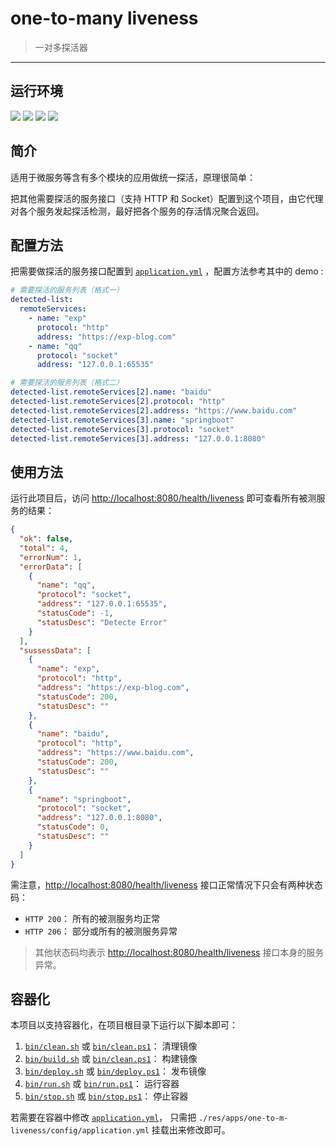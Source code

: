 # one-to-many liveness

> 一对多探活器
------

## 运行环境

[![](https://img.shields.io/badge/JDK-1.8%2B-brightgreen.svg)](https://www.oracle.com/java/technologies/javase/javase8-archive-downloads.html) [![](https://img.shields.io/badge/SpringBoot-2.7.0-brightgreen.svg)](https://maven.apache.org/) [![](https://img.shields.io/badge/IDE-Idea-brightgreen.svg)](https://www.jetbrains.com/zh-cn/idea/) ![](https://img.shields.io/badge/Platform-windows|*nix-brightgreen.svg)


## 简介

适用于微服务等含有多个模块的应用做统一探活，原理很简单：

把其他需要探活的服务接口（支持 HTTP 和 Socket）配置到这个项目，由它代理对各个服务发起探活检测，最好把各个服务的存活情况聚合返回。


## 配置方法

把需要做探活的服务接口配置到 [`application.yml`](./src/main/resources/application.yml) ，配置方法参考其中的 demo :

```yml
# 需要探活的服务列表（格式一）
detected-list:
  remoteServices:
    - name: "exp"
      protocol: "http"
      address: "https://exp-blog.com"
    - name: "qq"
      protocol: "socket"
      address: "127.0.0.1:65535"

# 需要探活的服务列表（格式二）
detected-list.remoteServices[2].name: "baidu"
detected-list.remoteServices[2].protocol: "http"
detected-list.remoteServices[2].address: "https://www.baidu.com"
detected-list.remoteServices[3].name: "springboot"
detected-list.remoteServices[3].protocol: "socket"
detected-list.remoteServices[3].address: "127.0.0.1:8080"
```


## 使用方法

运行此项目后，访问 [http://localhost:8080/health/liveness](http://localhost:8080/health/liveness) 即可查看所有被测服务的结果：

```json
{
  "ok": false,
  "total": 4,
  "errorNum": 1,
  "errorData": [
    {
      "name": "qq",
      "protocol": "socket",
      "address": "127.0.0.1:65535",
      "statusCode": -1,
      "statusDesc": "Detecte Error"
    }
  ],
  "sussessData": [
    {
      "name": "exp",
      "protocol": "http",
      "address": "https://exp-blog.com",
      "statusCode": 200,
      "statusDesc": ""
    },
    {
      "name": "baidu",
      "protocol": "http",
      "address": "https://www.baidu.com",
      "statusCode": 200,
      "statusDesc": ""
    },
    {
      "name": "springboot",
      "protocol": "socket",
      "address": "127.0.0.1:8080",
      "statusCode": 0,
      "statusDesc": ""
    }
  ]
}
```

需注意，[http://localhost:8080/health/liveness](http://localhost:8080/health/liveness) 接口正常情况下只会有两种状态码：

- `HTTP 200`： 所有的被测服务均正常
- `HTTP 206`： 部分或所有的被测服务异常

> 其他状态码均表示 [http://localhost:8080/health/liveness](http://localhost:8080/health/liveness) 接口本身的服务异常。


## 容器化

本项目以支持容器化，在项目根目录下运行以下脚本即可：

1. [`bin/clean.sh`](./bin/clean.sh) 或 [`bin/clean.ps1`](./bin/clean.ps1)： 清理镜像
2. [`bin/build.sh`](./bin/build.sh) 或 [`bin/clean.ps1`](./bin/build.ps1)： 构建镜像
3. [`bin/deploy.sh`](./bin/deploy.sh) 或 [`bin/deploy.ps1`](./bin/deploy.ps1)： 发布镜像
4. [`bin/run.sh`](./bin/run.sh) 或 [`bin/run.ps1`](./bin/run.ps1)： 运行容器
5. [`bin/stop.sh`](./bin/stop.sh) 或 [`bin/stop.ps1`](./bin/stop.ps1)： 停止容器

若需要在容器中修改 [`application.yml`](./res/apps/one-to-m-liveness/config/application.yml)， 只需把 `./res/apps/one-to-m-liveness/config/application.yml` 挂载出来修改即可。
